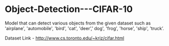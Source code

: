 # Object-Detection---CIFAR-10
Model that can detect various objects from the given dataset such as  'airplane', 'automobile', 'bird', 'cat', 'deer’,’ dog', 'frog', 'horse', 'ship', 'truck’.

Dataset Link - http://www.cs.toronto.edu/~kriz/cifar.html
